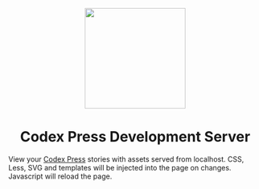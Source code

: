 <p align="center">
  <a href="https://codex.press/docs/fleurons">
    <img src="https://cdn.rawgit.com/codex-press/fleurons/2b999113fea4589a5631b79d1e4f7fd542975b21/mariposa.svg" width="200">
  </a>
</p>
<h1 align=center>Codex Press Development Server</h1>

View your [Codex Press](https://codex.press/) stories with assets served from localhost. CSS, Less, SVG and templates will be injected into the page on changes. Javascript will reload the page.

